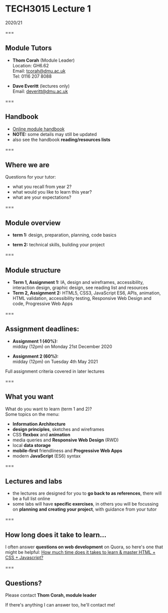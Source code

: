 # TECH3015 Lecture 1

2020/21

===

## Module Tutors

- **Thom Corah** (Module Leader)  
Location: GH6.62  
Email: [tcorah@dmu.ac.uk](mailto:tcorah@dmu.ac.uk)  
Tel: 0116 207 8088

- **Dave Everitt** (lectures only)  
Email: deveritt@dmu.ac.uk

===

## Handbook

<!-- https://tech3015.github.io/lectures/module-handbook.html -->
- [Online module handbook](https://thomcorah.github.io/dmu-multimedia/lab-reader.html?TECH3015-Module-Handbook.md)
- **NOTE:** some details may still be updated
- also see the handbook **reading/resources lists**

===

## Where we are

Questions for your tutor:

- what you recall from year 2?
- what would you like to learn this year?
- what are your expectations?

===

## Module overview

- **term 1:** design, preparation, planning, code basics

- **term 2:** technical skills, building your project

===

## Module structure

- **Term 1, Assignment 1:** IA, design and wireframes, accessibility, interaction design, graphic design, see reading list and resources
- **Term 2, Assignment 2:** HTML5, CSS3, JavaScript ES6, APIs, animation, HTML validation, accessibility testing, Responsive Web Design and code, Progressive Web Apps

===

## Assignment deadlines:

- **Assignment 1 (40%):**  
midday (12pm) on Monday 21st December 2020

- **Assignment 2 (60%):**  
midday (12pm) on Tuesday 4th May 2021

Full assignment criteria covered in later lectures

===

## What you want

What do you want to learn (term 1 and 2)?  
Some topics on the menu:

- **Information Architecture**
- **design principles**, sketches and wireframes
- CSS **flexbox** and **animation**
- media queries and **Responsive Web Design** (RWD)
- local **data storage**
- **mobile-first** friendliness and **Progressive Web Apps**
- modern **JavaScript** (ES6) syntax

===

## Lectures and labs

- the lectures are designed for you to **go back to as references**, there will be a full list online
- some labs will have **specific exercises**, in others you will be focussing on **planning and creating your project**, with guidance from your tutor

===

## How long does it take to learn…

I often answer **questions on web development** on Quora, so here's one that might be helpful: [How much time does it takes to learn & master HTML + CSS + Javascript?](https://qr.ae/TUhnL4)

===

## Questions?

Please contact **Thom Corah, module leader**

If there's anything I can answer too, he'll contact me!
